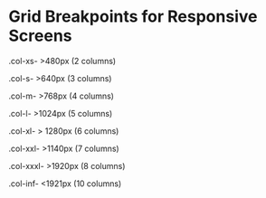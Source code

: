 # Grid Breakpoints for Responsive Screens

.col-xs- >480px (2 columns)

.col-s- >640px (3 columns)

.col-m- >768px (4 columns)

.col-l- >1024px (5 columns)

.col-xl- > 1280px (6 columns)

.col-xxl- >1140px (7 columns)

.col-xxxl- >1920px (8 columns)

.col-inf- <1921px (10 columns)
